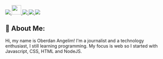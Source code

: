 <div>
    <a target='_blank' href="https://twitter.com/oberudan">
        <img src="https://img.shields.io/badge/Twitter-1DA1F2?style=for-the-badge&logo=twitter&logoColor=white">
    </a>
    <a target='_blank' href="https://www.instagram.com/oberdangelim/">
        <img src="https://cdn-icons-png.flaticon.com/512/1051/1051364.png?w=740&t=st=1649270025~exp=1649270625~hmac=0d2bc5c784e0193b0c5c8b7933f6e2f5cc4d6432a112dd0a6b90ba42e3724552" width="30" height="30">
    </a>
    <a target='_blank' href="https://linkedin.com/in/danielheart">
        <img src="https://img.shields.io/badge/LinkedIn-0077B5?style=for-the-badge&logo=linkedin&logoColor=white">
    </a>
    <a target='_blank' href="https://dev.to/danielhe4rt">
        <img src="https://img.shields.io/badge/dev.to-0A0A0A?style=for-the-badge&logo=dev.to&logoColor=white">
    </a>
    <a target='_blank' href="https://youtube.com/danielhe4rt">
        <img src="https://img.shields.io/badge/YouTube-FF0000?style=for-the-badge&logo=youtube&logoColor=white">
    </a>
</div>

 ## :large_blue_circle: About Me:
Hi, my name is Oberdan Angelim! I'm a journalist and a technology enthusiast, I still learning programming.
My focus is web so I started with Javascript, CSS, HTML and NodeJS.
